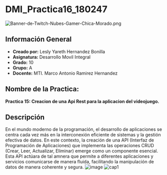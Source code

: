 # DMI_Practica16_180247
![Banner-de-Twitch-Nubes-Gamer-Chica-Morado.png](https://i.postimg.cc/15q3LFXF/Banner-de-Twitch-Nubes-Gamer-Chica-Morado.png)
## Información General

- **Creado por:** Lesly Yareth Hernandez Bonilla
- **Asignatura:** Desarrollo Movil Integral
- **Grado:** 10
- **Grupo:** A
- **Docente:** MTI. Marco Antonio Ramirez Hernandez
## Nombre de la Practica:
**Practica 15: Creacion de una Api Rest para la aplicacion del videojuego.**
## Descripción
En el mundo moderno de la programación, el desarrollo de aplicaciones se centra cada vez más en la interconexión eficiente de sistemas y la gestión efectiva de datos. En este contexto, la creación de una API (Interfaz de Programación de Aplicaciones)
que implementa las operaciones CRUD (Crear, Leer, Actualizar, Eliminar) emerge como un componente esencial. Esta API actúara de tal amnera que permite a diferentes aplicaciones y servicios comunicarse de manera fluida,
facilitando la manipulación de datos de manera coherente y segura.
![image](https://github.com/Lesly-hub/DMI_Practica16_180247/assets/74167109/e203271d-77bc-4cf7-a0a3-2625c0793773)
![cap1](https://github.com/Lesly-hub/DMI_Practica16_180247/assets/74167109/d0deaf7d-a37f-4845-a034-cd2e1f79185e)
